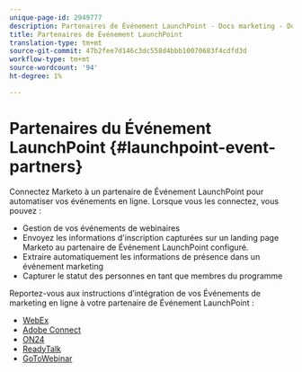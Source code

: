 ```yaml
---
unique-page-id: 2949777
description: Partenaires de Événement LaunchPoint - Docs marketing - Documentation du produit
title: Partenaires de Événement LaunchPoint
translation-type: tm+mt
source-git-commit: 47b2fee7d146c3dc558d4bbb10070683f4cdfd3d
workflow-type: tm+mt
source-wordcount: '94'
ht-degree: 1%

---
```



# Partenaires du Événement LaunchPoint {#launchpoint-event-partners}

Connectez Marketo à un partenaire de Événement LaunchPoint pour automatiser vos événements en ligne. Lorsque vous les connectez, vous pouvez :

* Gestion de vos événements de webinaires
* Envoyez les informations d&#39;inscription capturées sur un landing page Marketo au partenaire de Événement LaunchPoint configuré.
* Extraire automatiquement les informations de présence dans un événement marketing
* Capturer le statut des personnes en tant que membres du programme

Reportez-vous aux instructions d’intégration de vos Événements de marketing en ligne à votre partenaire de Événement LaunchPoint :

* [WebEx](../../../../product-docs/demand-generation/events/create-an-event/create-an-event-with-webex.md)
* [Adobe Connect](../../../../product-docs/demand-generation/events/create-an-event/create-an-event-with-adobe-connect.md)
* [ON24](http://docs.marketo.com/pages/viewpage.action?pageid=2949868)
* [ReadyTalk](../../../../product-docs/demand-generation/events/create-an-event/create-an-event-with-readytalk.md)
* [GoToWebinar](../../../../product-docs/demand-generation/events/create-an-event/create-an-event-with-gotowebinar.md)

